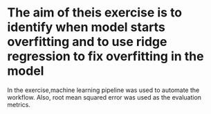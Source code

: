 

# The aim of theis exercise is to identify when model starts overfitting and to use ridge regression to fix overfitting in the model

In the exercise,machine learning pipeline was used to automate the workflow. Also, root mean squared error was used as the evaluation metrics.

